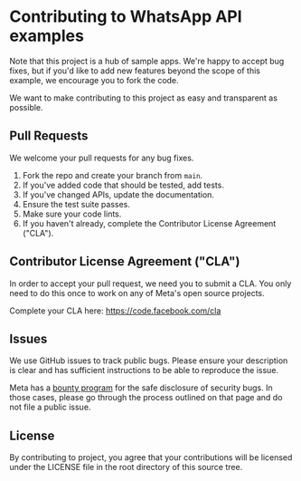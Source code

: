 # Contributing to WhatsApp API examples
Note that this project is a hub of sample apps. We're happy to accept bug fixes, but if you'd like to add new features beyond the scope of this example, we encourage you to fork the code.

We want to make contributing to this project as easy and transparent as
possible.

## Pull Requests
We welcome your pull requests for any bug fixes.

1. Fork the repo and create your branch from `main`.
2. If you've added code that should be tested, add tests.
3. If you've changed APIs, update the documentation.
4. Ensure the test suite passes.
5. Make sure your code lints.
6. If you haven't already, complete the Contributor License Agreement ("CLA").

## Contributor License Agreement ("CLA")
In order to accept your pull request, we need you to submit a CLA. You only need
to do this once to work on any of Meta's open source projects.

Complete your CLA here: <https://code.facebook.com/cla>

## Issues
We use GitHub issues to track public bugs. Please ensure your description is
clear and has sufficient instructions to be able to reproduce the issue.

Meta has a [bounty program](https://www.facebook.com/whitehat/) for the safe
disclosure of security bugs. In those cases, please go through the process
outlined on that page and do not file a public issue.

## License
By contributing to project, you agree that your contributions will be licensed
under the LICENSE file in the root directory of this source tree.
